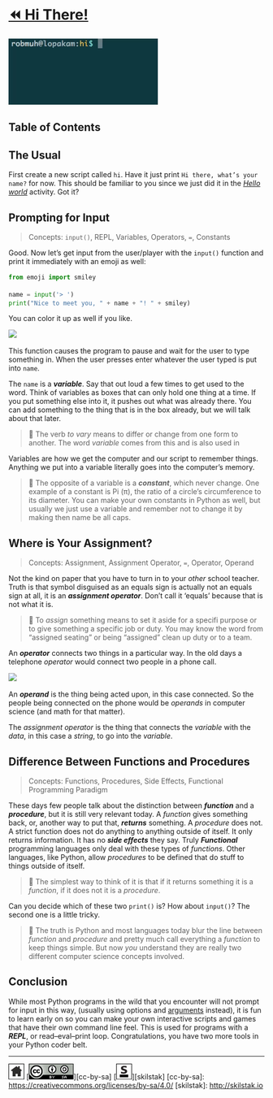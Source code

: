 # [⏪ Hi There!](/README.md)

![](/assets/hi.gif)

## Table of Contents

## The Usual

First create a new script called `hi`. Have it just print `Hi there,
what’s your name?` for now. This should be familiar to you since
we just did it in the [*Hello world*](/assets/hello/README.md)
activity. Got it?

## Prompting for Input

> Concepts: `input()`, REPL, Variables, Operators, `=`, Constants

Good. Now let’s get input from the user/player with the `input()`
function and print it immediately with an emoji as well:

```python
from emoji import smiley

name = input('> ')
print("Nice to meet you, " + name + "! " + smiley)
```

You can color it up as well if you like.

![](/assets/input.gif)

This function causes the program to pause and wait for the user to
type something in. When the user presses enter whatever the user
typed is put into `name`.


The `name` is a ***variable***. Say that out loud a few times to
get used to the word. Think of variables as boxes that can only
hold one thing at a time. If you put something else into it, it
pushes out what was already there.  You can add something to the
thing that is in the box already, but we will talk about that later.

> 💬 The verb *to vary* means to differ or change from one form to
> another. The word *variable* comes from this and is also used in

Variables are how we get the computer and our script to remember
things. Anything we put into a variable literally goes into the
computer’s memory. 

> 💬 The opposite of a variable is a ***constant***, which never change.
> One example of a constant is Pi (π), the ratio of a circle’s
> circumference to its diameter. You can make your own constants
> in Python as well, but usually we just use a variable and remember
> not to change it by making then name be all caps.

## Where is Your Assignment?

> Concepts: Assignment, Assignment Operator, `=`, Operator, Operand

Not the kind on paper that you have to turn in to your *other*
school teacher. Truth is that symbol disguised as an equals sign
is actually not an equals sign at all, it is an ***assignment
operator***. Don’t call it ‘equals’ because that is not what it is. 

> 💬 To *assign* something means to set it aside for a specifi
> purpose or to give something a specific job or duty. You
> may know the word from “assigned seating” or being “assigned”
> clean up duty or to a team.

An ***operator*** connects two things in a particular way. In the
old days a telephone *operator* would connect two people in a phone
call. 

![](/assets/phone-operator.png)

An ***operand*** is the thing being acted upon, in this case
connected. So the people being connected on the phone would be
*operands* in computer science (and math for that matter).

The *assignment operator* is the thing that connects the *variable*
with the *data*, in this case a *string*, to go into the *variable*.

## Difference Between Functions and Procedures

> Concepts: Functions, Procedures, Side Effects, Functional
> Programming Paradigm 

These days few people talk about the distinction between ***function***
and a ***procedure***, but it is still very relevant today. A
*function* gives something back, or, another way to put that,
***returns*** something. A *procedure* does not. A strict function
does not do anything to anything outside of itself. It only returns
information. It has no ***side effects*** they say. Truly
***Functional*** programming languages only deal with these types
of *functions*. Other languages, like Python, allow *procedures*
to be defined that do stuff to things outside of itself.

> 💬 The simplest way to think of it is that if it returns something
> it is a *function*, if it does not it is a *procedure*.

Can you decide which of these two `print()` is? How about `input()`?
The second one is a little tricky.

> 💬 The truth is Python and most languages today blur the line between
> *function* and *procedure* and pretty much call everything a *function*
> to keep things simple. But now *you* understand they are really two
> different computer science concepts involved.

## Conclusion

While most Python programs in the wild that you encounter will not
prompt for input in this way, (usually using options and [arguments][]
instead), it is fun to learn early on so you can
make your own interactive scripts and games that have their own
command line feel. This is used for programs with a ***REPL***, or 
read–eval–print loop. Congratulations, you have two more tools in your
Python coder belt.

[arguments]: /arrrgs/README.md

---
[![home](/assets/home-bw.png)](/README.md)
[![cc-by-sa](/assets/cc-by-sa.png)][cc-by-sa]
[![skilstak](/assets/skilstak-logo-bw.png)][skilstak]
[cc-by-sa]: https://creativecommons.org/licenses/by-sa/4.0/
[skilstak]: http://skilstak.io

